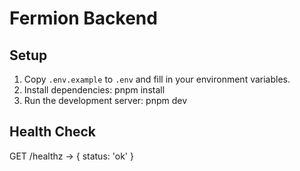 # Fermion Backend

## Setup

1. Copy `.env.example` to `.env` and fill in your environment variables.
2. Install dependencies:
   pnpm install
3. Run the development server:
   pnpm dev

## Health Check

GET /healthz → { status: 'ok' }
